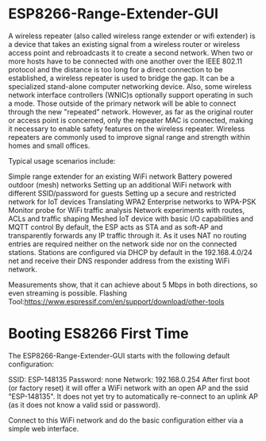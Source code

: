 # ESP8266-Range-Extender-GUI
A wireless repeater (also called wireless range extender or wifi extender) is a device that takes an existing signal from a wireless router or wireless access point and rebroadcasts it to create a second network. When two or more hosts have to be connected with one another over the IEEE 802.11 protocol and the distance is too long for a direct connection to be established, a wireless repeater is used to bridge the gap. It can be a specialized stand-alone computer networking device. Also, some wireless network interface controllers (WNIC)s optionally support operating in such a mode. Those outside of the primary network will be able to connect through the new "repeated" network. However, as far as the original router or access point is concerned, only the repeater MAC is connected, making it necessary to enable safety features on the wireless repeater. Wireless repeaters are commonly used to improve signal range and strength within homes and small offices.

Typical usage scenarios include:

Simple range extender for an existing WiFi network
Battery powered outdoor (mesh) networks
Setting up an additional WiFi network with different SSID/password for guests
Setting up a secure and restricted network for IoT devices
Translating WPA2 Enterprise networks to WPA-PSK
Monitor probe for WiFi traffic analysis
Network experiments with routes, ACLs and traffic shaping
Meshed IoT device with basic I/O capabilities and MQTT control
By default, the ESP acts as STA and as soft-AP and transparently forwards any IP traffic through it. As it uses NAT no routing entries are required neither on the network side nor on the connected stations. Stations are configured via DHCP by default in the 192.168.4.0/24 net and receive their DNS responder address from the existing WiFi network.

Measurements show, that it can achieve about 5 Mbps in both directions, so even streaming is possible.
Flashing Tool:https://www.espressif.com/en/support/download/other-tools


# Booting ES8266 First Time
The ESP8266-Range-Extender-GUI starts with the following default configuration:

SSID: ESP-148135
Password: none
Network: 192.168.0.254
After first boot (or factory reset) it will offer a WiFi network with an open AP and the ssid "ESP-148135". It does not yet try to automatically re-connect to an uplink AP (as it does not know a valid ssid or password).

Connect to this WiFi network and do the basic configuration either via a simple web interface.
